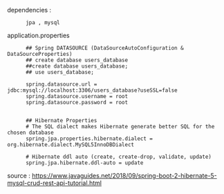 dependencies : 
      
          jpa , mysql

application.properties


          ## Spring DATASOURCE (DataSourceAutoConfiguration & DataSourceProperties)
          ## create database users_database
          ##create database users_database;
          ## use users_database;

          spring.datasource.url = jdbc:mysql://localhost:3306/users_database?useSSL=false
          spring.datasource.username = root
          spring.datasource.password = root


          ## Hibernate Properties
          # The SQL dialect makes Hibernate generate better SQL for the chosen database
          spring.jpa.properties.hibernate.dialect = org.hibernate.dialect.MySQL5InnoDBDialect

          # Hibernate ddl auto (create, create-drop, validate, update)
          spring.jpa.hibernate.ddl-auto = update


source : 
            https://www.javaguides.net/2018/09/spring-boot-2-hibernate-5-mysql-crud-rest-api-tutorial.html
